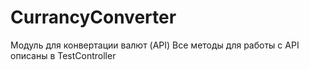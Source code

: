 # CurrancyConverter
Модуль для конвертации валют (API)
Все методы для работы с API описаны в TestController
